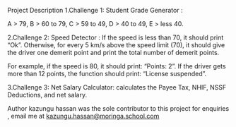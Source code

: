 Project Description
1.Challenge 1: Student Grade Generator : 

A > 79, B > 60 to 79, C > 59 to 49, D > 40 to 49, E > less 40.

2.Challenge 2: Speed Detector : If the speed is less than 70, it should print “Ok”. Otherwise, for every 5 km/s above the speed limit (70), it should give the driver one demerit point and print the total number of demerit points.

For example, if the speed is 80, it should print: “Points: 2”. If the driver gets more than 12 points, the function should print: “License suspended”.

3.Challenge 3: Net Salary Calculator: calculates the Payee Tax, NHIF, NSSF Deductions, and net salary.

Author 
kazungu hassan was the sole contributor to this project  for enquiries , email me at kazungu.hassan@moringa.school.com
